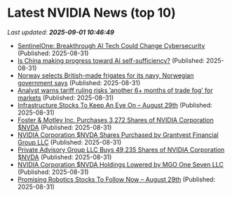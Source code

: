 # Latest NVIDIA News (top 10)
_Last updated: **2025-09-01 10:46:49**_

- [SentinelOne: Breakthrough AI Tech Could Change Cybersecurity](https://biztoc.com/x/0c4ffc961fca8d95) (Published: 2025-08-31)
- [Is China making progress toward AI self-sufficiency?](https://finance.yahoo.com/news/china-making-progress-toward-ai-103005086.html) (Published: 2025-08-31)
- [Norway selects British-made frigates for its navy, Norwegian government says](https://biztoc.com/x/19ef2a078409ec67) (Published: 2025-08-31)
- [Analyst warns tariff ruling risks ’another 6+ months of trade fog’ for markets](https://biztoc.com/x/fd87e0a9331ef97c) (Published: 2025-08-31)
- [Infrastructure Stocks To Keep An Eye On – August 29th](https://www.etfdailynews.com/2025/08/31/infrastructure-stocks-to-keep-an-eye-on-august-29th/) (Published: 2025-08-31)
- [Foster & Motley Inc. Purchases 3,272 Shares of NVIDIA Corporation $NVDA](https://www.etfdailynews.com/2025/08/31/foster-motley-inc-purchases-3272-shares-of-nvidia-corporation-nvda/) (Published: 2025-08-31)
- [NVIDIA Corporation $NVDA Shares Purchased by Grantvest Financial Group LLC](https://www.etfdailynews.com/2025/08/31/nvidia-corporation-nvda-shares-purchased-by-grantvest-financial-group-llc/) (Published: 2025-08-31)
- [Private Advisory Group LLC Buys 49,235 Shares of NVIDIA Corporation $NVDA](https://www.etfdailynews.com/2025/08/31/private-advisory-group-llc-buys-49235-shares-of-nvidia-corporation-nvda/) (Published: 2025-08-31)
- [NVIDIA Corporation $NVDA Holdings Lowered by MGO One Seven LLC](https://www.etfdailynews.com/2025/08/31/nvidia-corporation-nvda-holdings-lowered-by-mgo-one-seven-llc/) (Published: 2025-08-31)
- [Promising Robotics Stocks To Follow Now – August 29th](https://www.etfdailynews.com/2025/08/31/promising-robotics-stocks-to-follow-now-august-29th/) (Published: 2025-08-31)
